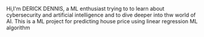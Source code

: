Hi,I'm DERICK DENNIS, a ML enthusiast trying to to learn about  cybersecurity and artificial intelligence and to dive deeper into thw world of AI. This is a ML project for predicting house price using linear regression ML algorithm
